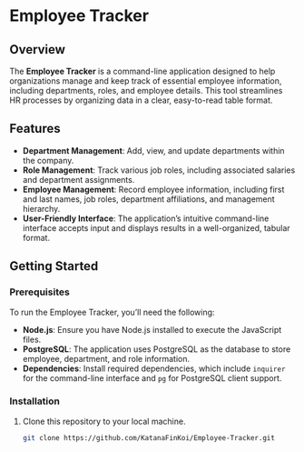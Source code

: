 # Employee Tracker

## Overview

The **Employee Tracker** is a command-line application designed to help organizations manage and keep track of essential employee information, including departments, roles, and employee details. This tool streamlines HR processes by organizing data in a clear, easy-to-read table format.

## Features

- **Department Management**: Add, view, and update departments within the company.
- **Role Management**: Track various job roles, including associated salaries and department assignments.
- **Employee Management**: Record employee information, including first and last names, job roles, department affiliations, and management hierarchy.
- **User-Friendly Interface**: The application’s intuitive command-line interface accepts input and displays results in a well-organized, tabular format.

## Getting Started

### Prerequisites

To run the Employee Tracker, you’ll need the following:

- **Node.js**: Ensure you have Node.js installed to execute the JavaScript files.
- **PostgreSQL**: The application uses PostgreSQL as the database to store employee, department, and role information.
- **Dependencies**: Install required dependencies, which include `inquirer` for the command-line interface and `pg` for PostgreSQL client support.

### Installation

1. Clone this repository to your local machine.
   
   ```bash
   git clone https://github.com/KatanaFinKoi/Employee-Tracker.git
